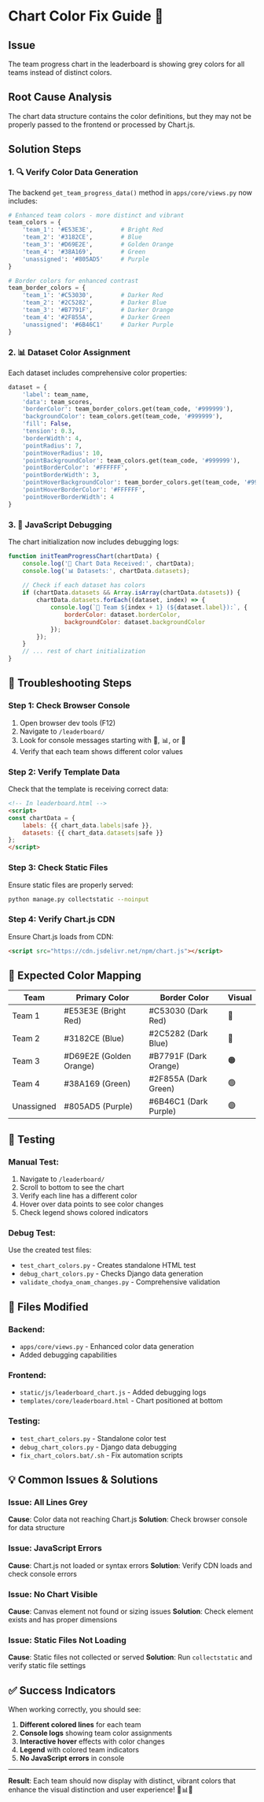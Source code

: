 # Chart Color Fix Guide 🎨

## Issue
The team progress chart in the leaderboard is showing grey colors for all teams instead of distinct colors.

## Root Cause Analysis
The chart data structure contains the color definitions, but they may not be properly passed to the frontend or processed by Chart.js.

## Solution Steps

### 1. 🔍 Verify Color Data Generation
The backend `get_team_progress_data()` method in `apps/core/views.py` now includes:

```python
# Enhanced team colors - more distinct and vibrant
team_colors = {
    'team_1': '#E53E3E',        # Bright Red
    'team_2': '#3182CE',        # Blue  
    'team_3': '#D69E2E',        # Golden Orange
    'team_4': '#38A169',        # Green
    'unassigned': '#805AD5'     # Purple
}

# Border colors for enhanced contrast
team_border_colors = {
    'team_1': '#C53030',        # Darker Red
    'team_2': '#2C5282',        # Darker Blue  
    'team_3': '#B7791F',        # Darker Orange
    'team_4': '#2F855A',        # Darker Green
    'unassigned': '#6B46C1'     # Darker Purple
}
```

### 2. 📊 Dataset Color Assignment
Each dataset includes comprehensive color properties:

```python
dataset = {
    'label': team_name,
    'data': team_scores,
    'borderColor': team_border_colors.get(team_code, '#999999'),
    'backgroundColor': team_colors.get(team_code, '#999999'),
    'fill': False,
    'tension': 0.3,
    'borderWidth': 4,
    'pointRadius': 7,
    'pointHoverRadius': 10,
    'pointBackgroundColor': team_colors.get(team_code, '#999999'),
    'pointBorderColor': '#FFFFFF',
    'pointBorderWidth': 3,
    'pointHoverBackgroundColor': team_border_colors.get(team_code, '#999999'),
    'pointHoverBorderColor': '#FFFFFF',
    'pointHoverBorderWidth': 4
}
```

### 3. 🐛 JavaScript Debugging
The chart initialization now includes debugging logs:

```javascript
function initTeamProgressChart(chartData) {
    console.log('🎨 Chart Data Received:', chartData);
    console.log('📊 Datasets:', chartData.datasets);
    
    // Check if each dataset has colors
    if (chartData.datasets && Array.isArray(chartData.datasets)) {
        chartData.datasets.forEach((dataset, index) => {
            console.log(`🎯 Team ${index + 1} (${dataset.label}):`, {
                borderColor: dataset.borderColor,
                backgroundColor: dataset.backgroundColor
            });
        });
    }
    // ... rest of chart initialization
}
```

## 🔧 Troubleshooting Steps

### Step 1: Check Browser Console
1. Open browser dev tools (F12)
2. Navigate to `/leaderboard/`
3. Look for console messages starting with 🎨, 📊, or 🎯
4. Verify that each team shows different color values

### Step 2: Verify Template Data
Check that the template is receiving correct data:
```html
<!-- In leaderboard.html -->
<script>
const chartData = {
    labels: {{ chart_data.labels|safe }},
    datasets: {{ chart_data.datasets|safe }}
};
</script>
```

### Step 3: Check Static Files
Ensure static files are properly served:
```bash
python manage.py collectstatic --noinput
```

### Step 4: Verify Chart.js CDN
Ensure Chart.js loads from CDN:
```html
<script src="https://cdn.jsdelivr.net/npm/chart.js"></script>
```

## 🎯 Expected Color Mapping

| Team | Primary Color | Border Color | Visual |
|------|---------------|--------------|---------|
| Team 1 | #E53E3E (Bright Red) | #C53030 (Dark Red) | 🔴 |
| Team 2 | #3182CE (Blue) | #2C5282 (Dark Blue) | 🔵 |
| Team 3 | #D69E2E (Golden Orange) | #B7791F (Dark Orange) | 🟠 |
| Team 4 | #38A169 (Green) | #2F855A (Dark Green) | 🟢 |
| Unassigned | #805AD5 (Purple) | #6B46C1 (Dark Purple) | 🟣 |

## 🧪 Testing

### Manual Test:
1. Navigate to `/leaderboard/`
2. Scroll to bottom to see the chart
3. Verify each line has a different color
4. Hover over data points to see color changes
5. Check legend shows colored indicators

### Debug Test:
Use the created test files:
- `test_chart_colors.py` - Creates standalone HTML test
- `debug_chart_colors.py` - Checks Django data generation
- `validate_chodya_onam_changes.py` - Comprehensive validation

## 🚀 Files Modified

### Backend:
- `apps/core/views.py` - Enhanced color data generation
- Added debugging capabilities

### Frontend:
- `static/js/leaderboard_chart.js` - Added debugging logs
- `templates/core/leaderboard.html` - Chart positioned at bottom

### Testing:
- `test_chart_colors.py` - Standalone color test
- `debug_chart_colors.py` - Django data debugging
- `fix_chart_colors.bat/.sh` - Fix automation scripts

## 💡 Common Issues & Solutions

### Issue: All Lines Grey
**Cause**: Color data not reaching Chart.js
**Solution**: Check browser console for data structure

### Issue: JavaScript Errors
**Cause**: Chart.js not loaded or syntax errors
**Solution**: Verify CDN loads and check console errors

### Issue: No Chart Visible
**Cause**: Canvas element not found or sizing issues
**Solution**: Check element exists and has proper dimensions

### Issue: Static Files Not Loading
**Cause**: Static files not collected or served
**Solution**: Run `collectstatic` and verify static file settings

## ✅ Success Indicators

When working correctly, you should see:
1. **Different colored lines** for each team
2. **Console logs** showing team color assignments
3. **Interactive hover** effects with color changes
4. **Legend** with colored team indicators
5. **No JavaScript errors** in console

---

**Result**: Each team should now display with distinct, vibrant colors that enhance the visual distinction and user experience! 🌈📊✨
